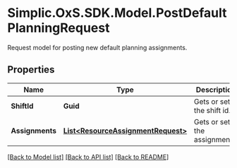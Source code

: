 # Simplic.OxS.SDK.Model.PostDefaultPlanningRequest
Request model for posting new default planning assignments.

## Properties

Name | Type | Description | Notes
------------ | ------------- | ------------- | -------------
**ShiftId** | **Guid** | Gets or sets the shift id. | [optional] 
**Assignments** | [**List&lt;ResourceAssignmentRequest&gt;**](ResourceAssignmentRequest.md) | Gets or sets the assignments. | [optional] 

[[Back to Model list]](../README.md#documentation-for-models) [[Back to API list]](../README.md#documentation-for-api-endpoints) [[Back to README]](../README.md)


